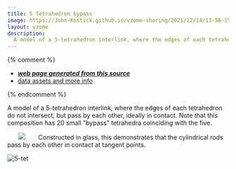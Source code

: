 ```yaml
---
title: 5 Tetrahedron bypass
image: https://John-Kostick.github.io/vzome-sharing/2021/12/14/13-56-15-5-tet bypass/5-tet bypass.png
layout: vzome
description:
  A model of a 5-tetrahedron interlink, where the edges of each tetrahedron do not intersect, but pass by each other, ideally in contact.
---
```


{% comment %}
 - [***web page generated from this source***][post]
 - [data assets and more info][github]

[post]: <https://John-Kostick.github.io/vzome-sharing/2021/12/14/5-tet bypass-13-56-15.html>
[github]: <https://github.com/John-Kostick/vzome-sharing/tree/main/2021/12/14/13-56-15-5-tet bypass/>
{% endcomment %}

  A model of a 5-tetrahedron interlink, where the edges of each tetrahedron do not intersect, but pass by each other, ideally in contact. Note that this composition has 20 small "bypass" tetrahedra coinciding with the five.  

<vzome-viewer style="width: 87%; height: 60vh; margin: 5%"
      src="https://John-Kostick.github.io/vzome-sharing/2021/12/14/12-57-10-5-tet-bypass/5-tet-bypass.vZome" >
 <img src="https://John-Kostick.github.io/vzome-sharing/2021/12/14/12-57-10-5-tet-bypass/5-tet-bypass.png" />
</vzome-viewer>
Constructed in glass, this demonstrates that the cylindrical rods pass by each other in contact at tangent points. 

![5-tet](https://user-images.githubusercontent.com/78830166/180606892-d00a7daa-f3f0-41e1-be24-f8f5062ef8a3.png)

